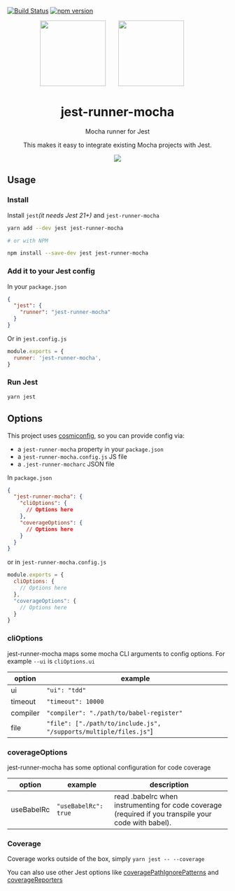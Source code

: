 [![Build Status](https://travis-ci.org/rogeliog/jest-runner-mocha.svg?branch=master)](https://travis-ci.org/rogeliog/jest-runner-mocha) [![npm version](https://badge.fury.io/js/jest-runner-mocha.svg)](https://badge.fury.io/js/jest-runner-mocha)

<div align="center">
  <!-- replace with accurate logo e.g from https://worldvectorlogo.com/ -->
  <img width="150" height="150" src="https://cdn.worldvectorlogo.com/logos/mocha.svg">
  <a href="https://facebook.github.io/jest/">
    <img width="150" height="150" vspace="" hspace="25" src="https://cdn.worldvectorlogo.com/logos/jest.svg">
  </a>
  <h1>jest-runner-mocha</h1>
  <p>Mocha runner for Jest</p>
  <p>This makes it easy to integrate existing Mocha projects with Jest.</p>
</div>

<div align="center">
  <img src="https://user-images.githubusercontent.com/574806/30088955-728bf97e-925e-11e7-9b25-6aac237085ca.gif">
</div>


## Usage

### Install

Install `jest`_(it needs Jest 21+)_ and `jest-runner-mocha`

```bash
yarn add --dev jest jest-runner-mocha

# or with NPM

npm install --save-dev jest jest-runner-mocha

```

### Add it to your Jest config

In your `package.json`
```json
{
  "jest": {
    "runner": "jest-runner-mocha"
  }
}
```

Or in `jest.config.js`
```js
module.exports = {
  runner: 'jest-runner-mocha',
}
```

### Run Jest
```bash
yarn jest
```

## Options

This project uses [cosmiconfig](https://github.com/davidtheclark/cosmiconfig), so you can provide config via:
* a `jest-runner-mocha` property in your `package.json`
* a `jest-runner-mocha.config.js` JS file
* a `.jest-runner-mocharc` JSON file


In `package.json`
```json
{
  "jest-runner-mocha": {
    "cliOptions": {
      // Options here
    },
    "coverageOptions": {
      // Options here
    }
  }
}
```

or in `jest-runner-mocha.config.js`
```js
module.exports = {
  cliOptions: {
    // Options here
  },
  "coverageOptions": {
    // Options here
  }
}
```


### cliOptions

jest-runner-mocha maps some mocha CLI arguments to config options. For example `--ui` is `cliOptions.ui`

|option|example
|-----|-----|
|ui|`"ui": "tdd"`
|timeout|`"timeout": 10000`
|compiler|`"compiler": "./path/to/babel-register"`
|file|`"file": ["./path/to/include.js", "/supports/multiple/files.js"`]

### coverageOptions

jest-runner-mocha has some optional configuration for code coverage

|option|example|description|
|-----|-----|-----|
|useBabelRc|`"useBabelRc": true`|read .babelrc when instrumenting for code coverage (required if you transpile your code with babel).|

### Coverage

Coverage works outside of the box, simply `yarn jest -- --coverage`

You can also use other Jest options like [coveragePathIgnorePatterns](http://facebook.github.io/jest/docs/en/configuration.html#coveragepathignorepatterns-array-string) and [coverageReporters](http://facebook.github.io/jest/docs/en/configuration.html#coveragereporters-array-string)
